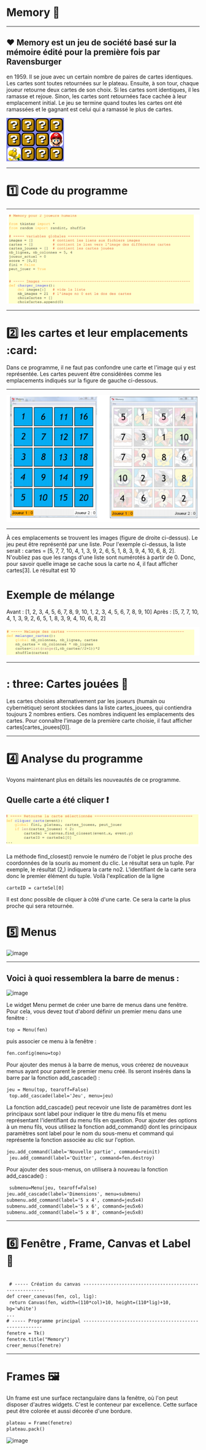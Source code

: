 
# Memory :book:
----------------------------------------------

## :heart: Memory est un jeu de société basé sur la mémoire édité pour la première fois par Ravensburger
en 1959. Il se joue avec un certain nombre de paires de cartes identiques. Les cartes sont toutes
retournées sur le plateau. Ensuite, à son tour, chaque joueur retourne deux cartes de son choix. Si les
cartes sont identiques, il les ramasse et rejoue. Sinon, les cartes sont retournées face cachée à leur
emplacement initial. Le jeu se termine quand toutes les cartes ont été ramassées et le gagnant est
celui qui a ramassé le plus de cartes.

![image](memory.jpg)

---------------------------------------------------------

# :one: Code du programme

--------------------------------------------------

![image](memoryy.PNG)


-------------------------------------------------------------

# :two: les cartes et leur emplacements :card:

Dans ce programme, il ne faut pas confondre une carte et l'image qui y est représentée. Les cartes
peuvent être considérées comme les emplacements indiqués sur la figure de gauche ci-dessous.

-------------------------------------------------------------------

![image](memoryye.PNG)

-------------------------------------------------------

À ces emplacements se trouvent les images (figure de droite ci-dessus).
Le jeu peut être représenté par une liste. Pour l'exemple ci-dessus, la liste serait :
cartes = [5, 7, 7, 10, 4, 1, 3, 9, 2, 6, 5, 1, 8, 3, 9, 4, 10, 6, 8, 2].
N'oubliez pas que les rangs d'une liste sont numérotés à partir de 0. Donc, pour savoir quelle
image se cache sous la carte no 4, il faut afficher cartes[3]. Le résultat est 10

# Exemple de mélange 
Avant : [1, 2, 3, 4, 5, 6, 7, 8, 9, 10, 1, 2, 3, 4, 5, 6, 7, 8, 9, 10]
Après : [5, 7, 7, 10, 4, 1, 3, 9, 2, 6, 5, 1, 8, 3, 9, 4, 10, 6, 8, 2]


![image](memoire.PNG)

---------------------------------------------------------

# : three: Cartes jouées :game_die:

Les cartes choisies alternativement par les joueurs (humain ou cybernétique) seront stockées dans
la liste cartes_jouees, qui contiendra toujours 2 nombres entiers.
Ces nombres indiquent les emplacements des cartes. Pour connaître l'image de la première carte
choisie, il faut afficher cartes[cartes_jouees[0]].

-------------------------------------------------------------------------

# :four: Analyse du programme

Voyons maintenant plus en détails les nouveautés de ce programme.
## Quelle carte a été cliquer :exclamation:

![image](memoiree.PNG)

La méthode find_closest() renvoie le numéro de l'objet le plus proche des coordonnées de la
souris au moment du clic. Le résultat sera un tuple. Par exemple, le résultat (2,) indiquera la carte no2. L'identifiant de la carte sera donc le premier élément du tuple. Voilà l'explication de la ligne

```
carteID = carteSel[0]
````
Il est donc possible de cliquer à côté d'une carte. Ce sera la carte la plus proche qui sera
retournée.

# :five: Menus

![image](menus.PNG)

------------------------------------------------------------------------------
## Voici à quoi ressemblera la barre de menus :

![image](menusss.PNG)

Le widget Menu permet de créer une barre de menus dans une fenêtre. Pour cela, vous devez tout
d'abord définir un premier menu dans une fenêtre :

```
top = Menu(fen)
```
puis associer ce menu à la fenêtre :
```
fen.config(menu=top)
```
Pour ajouter des menus à la barre de menus, vous créerez de nouveaux menus ayant pour parent
le premier menu créé. Ils seront insérés dans la barre par la fonction add_cascade() :
```
jeu = Menu(top, tearoff=False)
 top.add_cascade(label='Jeu', menu=jeu)
 ```
 
 La fonction add_cascade() peut recevoir une liste de paramètres dont les principaux sont
label pour indiquer le titre du menu fils et menu représentant l'identifiant du menu fils en question.
Pour ajouter des options à un menu fils, vous utilisez la fonction add_command() dont les
principaux paramètres sont label pour le nom du sous-menu et command qui représente la fonction
associée au clic sur l'option.

```
jeu.add_command(label='Nouvelle partie', command=reinit)
 jeu.add_command(label='Quitter', command=fen.destroy)
 ```
 
 Pour ajouter des sous-menus, on utilisera à nouveau la fonction add_cascade() :
 ```
  submenu=Menu(jeu, tearoff=False)
 jeu.add_cascade(label='Dimensions', menu=submenu)
 submenu.add_command(label='5 x 4', command=jeu5x4)
 submenu.add_command(label='5 x 6', command=jeu5x6)
 submenu.add_command(label='5 x 8', command=jeu5x8)
 
 ```
 
---------------------------------------------------------------------

# :six: Fenêtre , Frame, Canvas et Label :rainbow:

```

 # ----- Création du canvas --------------------------------------------------------
def creer_canevas(fen, col, lig):
 return Canvas(fen, width=(110*col)+10, height=(110*lig)+10, bg='white')
...
# ----- Programme principal -------------------------------------------------------
fenetre = Tk()
fenetre.title("Memory")
creer_menus(fenetre)

```
----------------------------------------------------------------

# Frames :framed_picture:

Un frame est une surface
rectangulaire dans la fenêtre, où l'on peut disposer
d'autres widgets. C'est le conteneur par excellence.
Cette surface peut être colorée et aussi décorée
d'une bordure.

```
plateau = Frame(fenetre)
plateau.pack()
```
![image](mennus.PNG)


 












